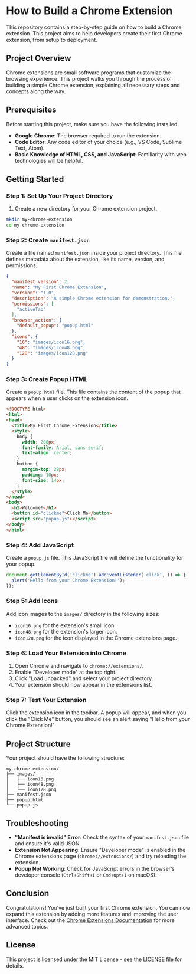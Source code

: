 
# How to Build a Chrome Extension

This repository contains a step-by-step guide on how to build a Chrome extension. This project aims to help developers create their first Chrome extension, from setup to deployment.

## Project Overview

Chrome extensions are small software programs that customize the browsing experience. This project walks you through the process of building a simple Chrome extension, explaining all necessary steps and concepts along the way.

## Prerequisites

Before starting this project, make sure you have the following installed:

- **Google Chrome**: The browser required to run the extension.
- **Code Editor**: Any code editor of your choice (e.g., VS Code, Sublime Text, Atom).
- **Basic Knowledge of HTML, CSS, and JavaScript**: Familiarity with web technologies will be helpful.

## Getting Started

### Step 1: Set Up Your Project Directory

1. Create a new directory for your Chrome extension project.

```bash
mkdir my-chrome-extension
cd my-chrome-extension
```

### Step 2: Create `manifest.json`

Create a file named `manifest.json` inside your project directory. This file defines metadata about the extension, like its name, version, and permissions.

```json
{
  "manifest_version": 2,
  "name": "My First Chrome Extension",
  "version": "1.0",
  "description": "A simple Chrome extension for demonstration.",
  "permissions": [
    "activeTab"
  ],
  "browser_action": {
    "default_popup": "popup.html"
  },
  "icons": {
    "16": "images/icon16.png",
    "48": "images/icon48.png",
    "128": "images/icon128.png"
  }
}
```

### Step 3: Create Popup HTML

Create a `popup.html` file. This file contains the content of the popup that appears when a user clicks on the extension icon.

```html
<!DOCTYPE html>
<html>
<head>
  <title>My First Chrome Extension</title>
  <style>
    body {
      width: 200px;
      font-family: Arial, sans-serif;
      text-align: center;
    }
    button {
      margin-top: 20px;
      padding: 10px;
      font-size: 14px;
    }
  </style>
</head>
<body>
  <h1>Welcome!</h1>
  <button id="clickme">Click Me</button>
  <script src="popup.js"></script>
</body>
</html>
```

### Step 4: Add JavaScript

Create a `popup.js` file. This JavaScript file will define the functionality for your popup.

```javascript
document.getElementById('clickme').addEventListener('click', () => {
  alert('Hello from your Chrome Extension!');
});
```

### Step 5: Add Icons

Add icon images to the `images/` directory in the following sizes:

- `icon16.png` for the extension's small icon.
- `icon48.png` for the extension's larger icon.
- `icon128.png` for the icon displayed in the Chrome extensions page.

### Step 6: Load Your Extension into Chrome

1. Open Chrome and navigate to `chrome://extensions/`.
2. Enable "Developer mode" at the top right.
3. Click "Load unpacked" and select your project directory.
4. Your extension should now appear in the extensions list.

### Step 7: Test Your Extension

Click the extension icon in the toolbar. A popup will appear, and when you click the "Click Me" button, you should see an alert saying "Hello from your Chrome Extension!"

## Project Structure

Your project should have the following structure:

```
my-chrome-extension/
├── images/
│   ├── icon16.png
│   ├── icon48.png
│   └── icon128.png
├── manifest.json
├── popup.html
└── popup.js
```

## Troubleshooting

- **"Manifest is invalid" Error**: Check the syntax of your `manifest.json` file and ensure it's valid JSON.
- **Extension Not Appearing**: Ensure "Developer mode" is enabled in the Chrome extensions page (`chrome://extensions/`) and try reloading the extension.
- **Popup Not Working**: Check for JavaScript errors in the browser’s developer console (`Ctrl+Shift+I` or `Cmd+Opt+I` on macOS).

## Conclusion

Congratulations! You’ve just built your first Chrome extension. You can now expand this extension by adding more features and improving the user interface. Check out the [Chrome Extensions Documentation](https://developer.chrome.com/docs/extensions/mv2/) for more advanced topics.

## License

This project is licensed under the MIT License - see the [LICENSE](LICENSE) file for details.

